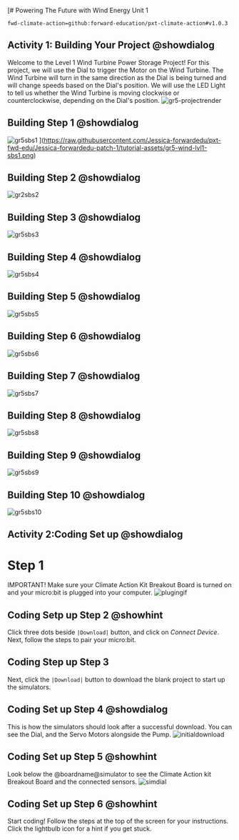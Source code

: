 [# Powering The Future with Wind Energy Unit 1

```package
fwd-climate-action=github:forward-education/pxt-climate-action#v1.0.3
```

## Activity 1: Building Your Project @showdialog

Welcome to the Level 1 Wind Turbine Power Storage Project! For this project, we will use the Dial to trigger the Motor on the Wind Turbine. The Wind Turbine will turn in the same direction as the Dial is being turned and will change speeds based on the Dial's position. We will use the LED Light to tell us whether the Wind Turbine is moving clockwise or counterclockwise, depending on the Dial's position.
![gr5-projectrender](https://raw.githubusercontent.com/Jessica-forwardedu/pxt-fwd-edu/Jessica-forwardedu-patch-1/tutorial-assets/gr5-wind-lvl1-render.webp)

## Building Step 1 @showdialog

![gr5sbs1](https://raw.githubusercontent.com/Jessica-forwardedu/pxt-fwd-edu/Jessica-forwardedu-patch-1/tutorial-assets/gr5-wind-lvl1-sbs1.png)
](https://raw.githubusercontent.com/Jessica-forwardedu/pxt-fwd-edu/Jessica-forwardedu-patch-1/tutorial-assets/gr5-wind-lvl1-sbs1.png)

## Building Step 2 @showdialog

![gr2sbs2](https://raw.githubusercontent.com/Jessica-forwardedu/pxt-fwd-edu/Jessica-forwardedu-patch-1/tutorial-assets/gr5-wind-lvl1-sbs2.png)

## Building Step 3 @showdialog

![gr5sbs3](https://raw.githubusercontent.com/Jessica-forwardedu/pxt-fwd-edu/Jessica-forwardedu-patch-1/tutorial-assets/gr5-wind-lvl1-sbs3.png)

## Building Step 4 @showdialog

![gr5sbs4](https://raw.githubusercontent.com/Jessica-forwardedu/pxt-fwd-edu/Jessica-forwardedu-patch-1/tutorial-assets/gr5-wind-lvl1-sbs4.png)

## Building Step 5 @showdialog

![gr5sbs5](https://raw.githubusercontent.com/Jessica-forwardedu/pxt-fwd-edu/Jessica-forwardedu-patch-1/tutorial-assets/gr5-wind-lvl1-sbs5.png)

## Building Step 6 @showdialog

![gr5sbs6](https://raw.githubusercontent.com/Jessica-forwardedu/pxt-fwd-edu/Jessica-forwardedu-patch-1/tutorial-assets/gr5-wind-lvl1-sbs6.png)

## Building Step 7 @showdialog

![gr5sbs7](https://raw.githubusercontent.com/Jessica-forwardedu/pxt-fwd-edu/Jessica-forwardedu-patch-1/tutorial-assets/gr5-wind-lvl1-sbs7.png)

## Building Step 8 @showdialog

![gr5sbs8](https://raw.githubusercontent.com/Jessica-forwardedu/pxt-fwd-edu/Jessica-forwardedu-patch-1/tutorial-assets/gr5-wind-lvl1-sbs8.png)

## Building Step 9 @showdialog

![gr5sbs9](https://raw.githubusercontent.com/Jessica-forwardedu/pxt-fwd-edu/Jessica-forwardedu-patch-1/tutorial-assets/gr5-wind-lvl1-sbs9.png)

## Building Step 10 @showdialog

![gr5sbs10](https://raw.githubusercontent.com/Jessica-forwardedu/pxt-fwd-edu/Jessica-forwardedu-patch-1/tutorial-assets/gr5-wind-lvl1-sbs10.png)

## Activity 2:Coding Set up @showdialog

# Step 1

IMPORTANT! Make sure your Climate Action Kit Breakout Board is turned on and your micro:bit is plugged into your computer.
![plugingif](https://raw.githubusercontent.com/Jessica-forwardedu/pxt-fwd-edu/main/tutorial-assets/gr3-wind1-lvl1-pluganim.webp)

## Coding Setp up Step 2 @showhint

Click three dots beside `|Download|` button, and click on _Connect Device_.
Next, follow the steps to pair your micro:bit.

## Coding Step up Step 3

Next, click the `|Download|` button to download the blank project to start up the simulators.

## Coding Set up Step 4 @showdialog

This is how the simulators should look after a successful download. You can see the Dial, and the Servo Motors alongside the Pump.
![initialdownload](https://climate-action-kits.github.io/pxt-fwd-edu/tutorial-assets/initial-download.gif)

## Coding Set up Step 5 @showhint

Look below the @boardname@simulator to see the Climate Action kit Breakout Board and the connected sensors.
![simdial](https://climate-action-kits.github.io/pxt-fwd-edu/tutorial-assets/simulator-6-Dial.gif)

## Coding Set up Step 6 @showhint

Start coding! Follow the steps at the top of the screen for your instructions. Click the lightbulb icon for a hint if you get stuck.
